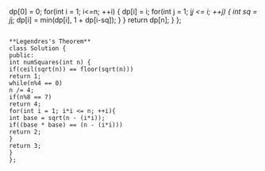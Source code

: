 dp[0] = 0;
for(int i = 1; i<=n; ++i)
{
dp[i] = i;
for(int j = 1; j*j <= i; ++j)
{
int sq = j*j;
dp[i] = min(dp[i], 1 + dp[i-sq]);
}
}
return dp[n];
}
};
```
​
**Legendres's Theorem**
class Solution {
public:
int numSquares(int n) {
if(ceil(sqrt(n)) == floor(sqrt(n)))
return 1;
while(n%4 == 0)
n /= 4;
if(n%8 == 7)
return 4;
for(int i = 1; i*i <= n; ++i){
int base = sqrt(n - (i*i));
if((base * base) == (n - (i*i)))
return 2;
}
return 3;
}
};